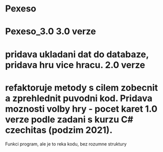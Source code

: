 # Pexeso
Pexeso_3.0
3.0 verze 
=======
pridava ukladani dat do databaze, pridava hru vice hracu.
2.0 verze 
=======
refaktoruje metody s cilem zobecnit a zprehlednit puvodni kod.
Pridava moznosti volby hry - pocet karet
1.0 verze podle zadani s kurzu C# czechitas (podzim 2021).
=======
Funkci program, ale je to reka kodu, bez rozumne struktury

